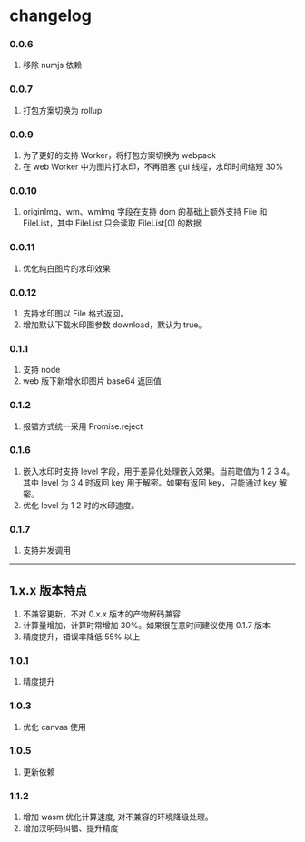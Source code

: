 # changelog

### 0.0.6

1. 移除 numjs 依赖

### 0.0.7

1. 打包方案切换为 rollup

### 0.0.9

1. 为了更好的支持 Worker，将打包方案切换为 webpack
2. 在 web Worker 中为图片打水印，不再阻塞 gui 线程，水印时间缩短 30%

### 0.0.10

1. originImg、wm、wmImg 字段在支持 dom 的基础上额外支持 File 和 FileList，其中 FileList 只会读取 FileList[0] 的数据

### 0.0.11

1. 优化纯白图片的水印效果

### 0.0.12
1. 支持水印图以 File 格式返回。
1. 增加默认下载水印图参数 download，默认为 true。

### 0.1.1
1. 支持 node
2. web 版下新增水印图片 base64 返回值

### 0.1.2
1. 报错方式统一采用 Promise.reject

### 0.1.6
1. 嵌入水印时支持 level 字段，用于差异化处理嵌入效果。当前取值为 1 2 3 4。
其中 level 为 3 4 时返回 key 用于解密。如果有返回 key，只能通过 key 解密。
1. 优化 level 为 1 2 时的水印速度。

### 0.1.7
1. 支持并发调用

---

## 1.x.x 版本特点
1. 不兼容更新，不对 0.x.x 版本的产物解码兼容
1. 计算量增加，计算时常增加 30%。如果很在意时间建议使用 0.1.7 版本
1. 精度提升，错误率降低 55% 以上

### 1.0.1
1. 精度提升

### 1.0.3
1. 优化 canvas 使用

### 1.0.5
1. 更新依赖


### 1.1.2
1. 增加 wasm 优化计算速度, 对不兼容的环境降级处理。
2. 增加汉明码纠错、提升精度
